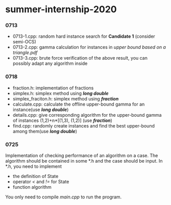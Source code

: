 # summer-internship-2020

### 0713
+ 0713-1.cpp: random hard instance search for **Candidate 1** (consider semi-OCS)
+ 0713-2.cpp: gamma calculation for instances in *upper bound based on a triangle.pdf*
+ 0713-3.cpp: brute force verification of the above result, you can possibly adapt any algorithm inside

### 0718
+ fraction.h: implementation of fractions
+ simplex.h: simplex method using ***long double***
+ simplex_fraciton.h: simplex method using ***fraction***
+ calculate.cpp: calculate the offline upper-bound gamma for an instance(use ***long double***)
+ details.cpp: give corresponding algorithm for the upper-bound gamma of instances (1,2)+n*[(1,3), (1,2)] (use ***fraction***)
+ find.cpp: randomly create instances and find the best upper-bound among them(use ***long double***)

### 0725
Implementation of checking performance of an algorithm on a case. The algorithm should be contained in some \*.h and the case should be input. In \*.h, you need to implement
+ the definition of State
+ operator *<* and *!=* for State
+ function algorithm 

You only need to compile *main.cpp* to run the program.
